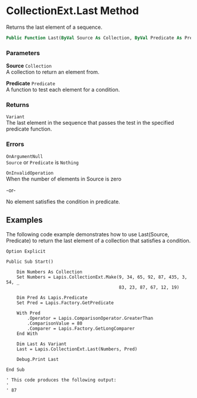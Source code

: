 # CollectionExt.Last Method

Returns the last element of a sequence.

```vb
Public Function Last(ByVal Source As Collection, ByVal Predicate As Predicate) As Variant
```

### Parameters

**Source** `Collection` <br>
A collection to return an element from.

**Predicate** `Predicate` <br>
A function to test each element for a condition.

### Returns

`Variant` <br>
The last element in the sequence that passes the test in the specified predicate function.

### Errors

`OnArgumentNull` <br>
`Source` or `Predicate` is `Nothing`

`OnInvalidOperation` <br>
When the number of elements in Source is zero

-or-

No element satisfies the condition in predicate.

## Examples

The following code example demonstrates how to use Last(Source, Predicate) to return the last element of a collection that satisfies a condition.

```
Option Explicit

Public Sub Start()

    Dim Numbers As Collection
    Set Numbers = Lapis.CollectionExt.Make(9, 34, 65, 92, 87, 435, 3, 54, _
                                           83, 23, 87, 67, 12, 19)
    
    Dim Pred As Lapis.Predicate
    Set Pred = Lapis.Factory.GetPredicate
    
    With Pred
        .Operator = Lapis.ComparisonOperator.GreaterThan
        .ComparisonValue = 80
        .Comparer = Lapis.Factory.GetLongComparer
    End With
    
    Dim Last As Variant
    Last = Lapis.CollectionExt.Last(Numbers, Pred)
    
    Debug.Print Last

End Sub

' This code produces the following output:
'
' 87
```

